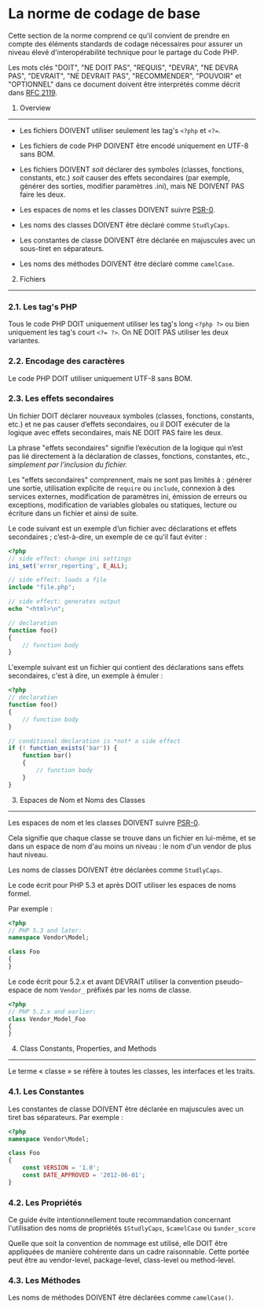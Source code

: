 La norme de codage de base
==========================

Cette section de la norme comprend ce qu'il convient de prendre en compte des
éléments standards de codage nécessaires pour assurer un niveau élevé
d'interopérabilité technique pour le partage du Code PHP.

Les mots clés "DOIT", "NE DOIT PAS", "REQUIS", "DEVRA", "NE DEVRA PAS", "DEVRAIT", "NE DEVRAIT PAS", "RECOMMENDER", "POUVOIR" et "OPTIONNEL" dans ce document doivent être interprétés comme décrit dans [RFC 2119][].

[RFC 2119]: http://www.ietf.org/rfc/rfc2119.txt
[PSR-0]: https://github.com/lesmyrmidons/fig-standards/accepted/fr/PSR-0.md

1. Overview
-----------

- Les fichiers DOIVENT utiliser seulement les tag's `<?php` et `<?=`.

- Les fichiers de code PHP DOIVENT être encodé uniquement en UTF-8 sans BOM.

- Les fichiers DOIVENT *soit* déclarer des symboles (classes, fonctions, constants, etc.) *soit* causer des effets secondaires (par exemple, générer des sorties, modifier paramètres .ini), mais NE DOIVENT PAS faire les deux.

- Les espaces de noms et les classes DOIVENT suivre [PSR-0][].

- Les noms des classes DOIVENT être déclaré comme `StudlyCaps`.

- Les constantes de classe DOIVENT être déclarée en majuscules avec un sous-tiret en séparateurs.

- Les noms des méthodes DOIVENT être déclaré comme `camelCase`.

2. Fichiers
--------

### 2.1. Les tag's PHP

Tous le code PHP DOIT uniquement utiliser les tag's long `<?php ?>` ou bien uniquement les tag's court `<?= ?>`. On NE DOIT PAS utiliser les deux variantes.

### 2.2. Encodage des caractères

Le code PHP DOIT utiliser uniquement UTF-8 sans BOM.

### 2.3. Les effets secondaires

Un fichier DOIT déclarer nouveaux symboles (classes, fonctions, constants, etc.) et ne pas causer d’effets secondaires, ou il DOIT exécuter de la logique avec effets secondaires, mais NE DOIT PAS faire les deux.

La phrase "effets secondaires" signifie l’exécution de la logique qui n’est pas lié directement à la déclaration de classes, fonctions, constantes, etc., *simplement par l’inclusion du fichier.*

Les "effets secondaires" comprennent, mais ne sont pas limités à : générer une sortie, utilisation explicite de `require` ou `include`, connexion à des services externes, modification de paramètres ini, émission de erreurs ou exceptions, modification de variables globales ou statiques, lecture ou écriture dans un fichier et ainsi de suite.

Le code suivant est un exemple d’un fichier avec déclarations et effets secondaires ; c’est-à-dire, un exemple de ce qu’il faut éviter :

```php
<?php
// side effect: change ini settings
ini_set('error_reporting', E_ALL);

// side effect: loads a file
include "file.php";

// side effect: generates output
echo "<html>\n";

// declaration
function foo()
{
    // function body
}
```

L'exemple suivant est un fichier qui contient des déclarations sans
effets secondaires, c'est à dire, un exemple à émuler :

```php
<?php
// declaration
function foo()
{
    // function body
}

// conditional declaration is *not* a side effect
if (! function_exists('bar')) {
    function bar()
    {
        // function body
    }
}
```

3. Espaces de Nom et Noms des Classes
-------------------------------------

Les espaces de nom et les classes DOIVENT suivre [PSR-0][].

Cela signifie que chaque classe se trouve dans un fichier en lui-même, et se dans un espace de nom d'au moins un niveau : le nom d'un vendor de plus haut niveau.

Les noms de classes DOIVENT être déclarées comme `StudlyCaps`.

Le code écrit pour PHP 5.3 et après DOIT utiliser les espaces de noms formel.

Par exemple :

```php
<?php
// PHP 5.3 and later:
namespace Vendor\Model;

class Foo
{
}
```
Le code écrit pour 5.2.x et avant DEVRAIT utiliser la convention pseudo-espace de nom `Vendor_` préfixés par les noms de classe.

```php
<?php
// PHP 5.2.x and earlier:
class Vendor_Model_Foo
{
}
```

4. Class Constants, Properties, and Methods
-------------------------------------------

Le terme « classe » se réfère à toutes les classes, les interfaces et les traits.

### 4.1. Les Constantes

Les constantes de classe DOIVENT être déclarée en majuscules avec un tiret bas séparateurs.
Par exemple :

```php
<?php
namespace Vendor\Model;

class Foo
{
    const VERSION = '1.0';
    const DATE_APPROVED = '2012-06-01';
}
```

### 4.2. Les Propriétés

Ce guide évite intentionnellement toute recommandation concernant l'utilisation des noms de propriétés `$StudlyCaps`, `$camelCase` ou `$under_score`

Quelle que soit la convention de nommage est utilisé, elle DOIT être appliquées de manière cohérente dans un cadre raisonnable. Cette portée peut être au vendor-level, package-level, class-level ou method-level.

### 4.3. Les Méthodes

Les noms de méthodes DOIVENT être déclarées comme `camelCase()`.

